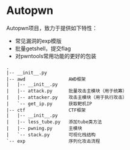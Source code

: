 # Autopwn

Autopwn项目，致力于提供如下特性：

- 常见漏洞的exp模版
- 批量getshell，提交flag
- 对pwntools常用功能的更好的包装

```
.
|-- __init__.py
|-- awd                AWD框架
|   |-- __init__.py
|   |-- attack.py      批量攻击主模块（用于统筹）
|   |-- attacker.py    攻击主模块（用于执行攻击）
|   `-- get_ip.py      获取靶机IP
|-- ctf                CTF框架
|   |-- __init__.py    
|   |-- less_tube.py   添加tube类方法
|   |-- pwning.py      主模块
|   `-- stack.py       可视化栈结构
`-- exp                序列化攻击流程
```
